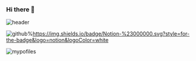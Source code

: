 ### Hi there 👋

![header](https://capsule-render.vercel.app/api?type=slice&text=Hello%My%World!)

![github](https://img.shields.io/badge/GitHub-100000?style=for-the-badge&logo=github&logoColor=white)%https://img.shields.io/badge/Notion-%23000000.svg?style=for-the-badge&logo=notion&logoColor=white

![mypofiles](https://github-readme-stats.vercel.app/api?username=kimkinghyeon&theme=blue-green)

